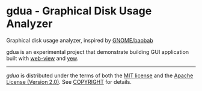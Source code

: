 # gdua - Graphical Disk Usage Analyzer

Graphical disk usage analyzer, inspired by [GNOME/baobab]

gdua is an experimental project that demonstrate building GUI application built with [web-view] and [yew].

---

_gdua_ is distributed under the terms of both the [MIT license](LICENSE-MIT) and the [Apache License (Version 2.0)](LICENSE-APACHE). See [COPYRIGHT](COPYRIGHT) for details.

[gnome/baobab]: https://en.wikipedia.org/wiki/Disk_Usage_Analyzer
[web-view]: https://github.com/Boscop/web-view
[yew]: https://github.com/DenisKolodin/yew
